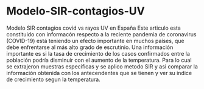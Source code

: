 # Modelo-SIR-contagios-UV
Modelo SIR contagios covid vs rayos UV en España
Este articulo esta constituido con informacón respecto a la reciente pandemia de coronavirus (COVID-19) está teniendo un efecto importante en muchos países, que debe enfrentarse al más alto grado de escrutinio. Una información importante es si la tasa de crecimiento de los casos confirmados entre la población podría disminuir con el aumento de la temperatura. Para lo cual se extrajeron muestras especificas y  se aplico metodo SIR y asi comparar la información obtenida con los antecendentes que se tienen y ver su indice de crecimiento segun la temperatura.
